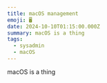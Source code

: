 ```yaml
---
title: macOS management
emoji: 🖥️
date: 2024-10-10T01:15:00.000Z
summary: macOS is a thing
tags:
  - sysadmin
  - macOS
---
```

macOS is a thing
